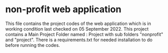 # non-profit web application

This file contains the project codes of the web application which is in working condition last checked on 05 September 2022. 
This project contains a Main Project Folder named : Project with sub folders "nonprofit" and "project".
There is a requirements.txt for needed installation to do before running the codes.

